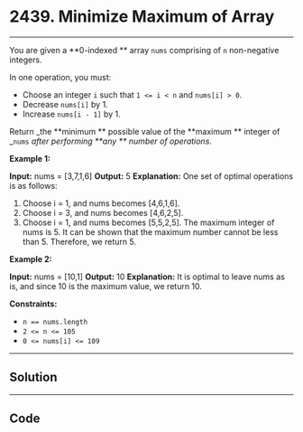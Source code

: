 # 2439. Minimize Maximum of Array

---

You are given a **0-indexed ** array `nums` comprising of `n` non-negative integers.

In one operation, you must:

  * Choose an integer `i` such that `1 <= i < n` and `nums[i] > 0`.
  * Decrease `nums[i]` by 1.
  * Increase `nums[i - 1]` by 1.



Return _the **minimum ** possible value of the **maximum ** integer of _`nums` _after performing **any ** number of operations_.

 

**Example 1:**


**Input:** nums = [3,7,1,6]
**Output:** 5
**Explanation:**
One set of optimal operations is as follows:
1. Choose i = 1, and nums becomes [4,6,1,6].
2. Choose i = 3, and nums becomes [4,6,2,5].
3. Choose i = 1, and nums becomes [5,5,2,5].
The maximum integer of nums is 5. It can be shown that the maximum number cannot be less than 5.
Therefore, we return 5.


**Example 2:**


**Input:** nums = [10,1]
**Output:** 10
**Explanation:**
It is optimal to leave nums as is, and since 10 is the maximum value, we return 10.


 

**Constraints:**

  * `n == nums.length`
  * `2 <= n <= 105`
  * `0 <= nums[i] <= 109`

---

## Solution



---

## Code
```python


```
